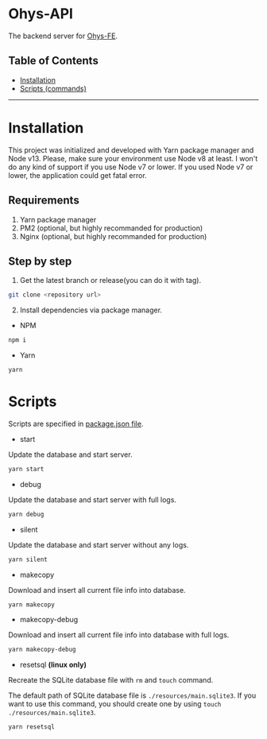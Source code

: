 # Ohys-API

The backend server for [Ohys-FE](https://ohys.seia.io).

## Table of Contents

- [Installation](#installation)
- [Scripts (commands)](#scripts)

----

# Installation

This project was initialized and developed with Yarn package manager and Node v13. Please, make sure your environment use Node v8 at least. I won't do any kind of support if you use Node v7 or lower. If you used Node v7 or lower, the application could get fatal error.

## Requirements

1. Yarn package manager
2. PM2 (optional, but highly recommanded for production)
3. Nginx (optional, but highly recommanded for production)

## Step by step

1. Get the latest branch or release(you can do it with tag).

```sh
git clone <repository url>
```

2. Install dependencies via package manager.

- NPM

```sh
npm i
```

- Yarn

```sh
yarn
```

# Scripts

Scripts are specified in [package.json file](/package.json).

- start

Update the database and start server.

```sh
yarn start
```

- debug

Update the database and start server with full logs.

```sh
yarn debug
```

- silent

Update the database and start server without any logs.

```sh
yarn silent
```

- makecopy

Download and insert all current file info into database.

```sh
yarn makecopy
```

- makecopy-debug

Download and insert all current file info into database with full logs.

```sh
yarn makecopy-debug
```

- resetsql **(linux only)**

Recreate the SQLite database file with `rm` and `touch` command.

The default path of SQLite database file is `./resources/main.sqlite3`. If you want to use this command, you should create one by using `touch ./resources/main.sqlite3`.

```sh
yarn resetsql
```
